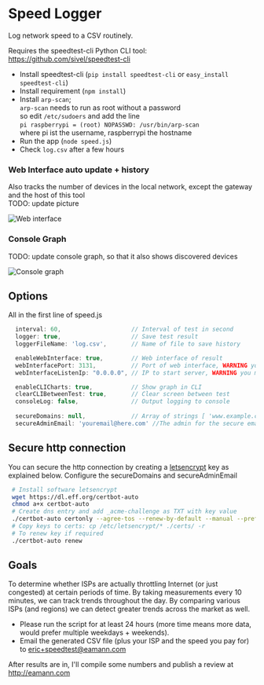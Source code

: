 
Speed Logger
============

Log network speed to a CSV routinely.

Requires the speedtest-cli Python CLI tool: https://github.com/sivel/speedtest-cli

- Install speedtest-cli (`pip install speedtest-cli` or `easy_install speedtest-cli`)
- Install requirement (`npm install`)
- Install `arp-scan`; <br>
  `arp-scan` needs to run as root without a password <br>
  so edit `/etc/sudoers` and add the line <br>
  `pi raspberrypi = (root) NOPASSWD: /usr/bin/arp-scan` <br>
  where pi ist the username, raspberrypi the hostname
- Run the app (`node speed.js`)
- Check `log.csv` after a few hours 

### Web Interface auto update + history
Also tracks the number of devices in the local network, except the gateway and the host of this tool <br>
TODO: update picture

![Web interface](https://i.snag.gy/nd8ERc.jpg)

### Console Graph
TODO: update console graph, so that it also shows discovered devices

![Console graph](https://i.snag.gy/i7gObk.jpg)

## Options
All in the first line of speed.js

```javascript
  interval: 60,                    // Interval of test in second
  logger: true,                    // Save test result
  loggerFileName: 'log.csv',       // Name of file to save history

  enableWebInterface: true,        // Web interface of result
  webInterfacePort: 3131,          // Port of web interface, WARNING you must update indes.html
  webInterfaceListenIp: "0.0.0.0", // IP to start server, WARNING you must update indes.html

  enableCLICharts: true,           // Show graph in CLI
  clearCLIBetweenTest: true,       // Clear screen between test
  consoleLog: false,               // Output logging to console
  
  secureDomains: null,             // Array of strings [ 'www.example.com' ]
  secureAdminEmail: 'youremail@here.com' //The admin for the secure email confirmation
```

## Secure http connection

You can secure the http connection by creating a [letsencrypt](https://letsencrypt.org/) key as explained below. Configure the secureDomains and secureAdminEmail

```sh
 # Install software letsencrypt 
 wget https://dl.eff.org/certbot-auto
 chmod a+x certbot-auto
 # Create dns entry and add _acme-challenge as TXT with key value
 ./certbot-auto certonly --agree-tos --renew-by-default --manual --preferred-challenges=dns -d www.example.com 
 # Copy keys to certs: cp /etc/letsencrypt/* ./certs/ -r
 # To renew key if required
 ./certbot-auto renew
```

 
 

## Goals

To determine whether ISPs are actually throttling Internet (or just congested) at certain periods of time. By taking measurements every 10 minutes, we can track trends throughout the day. By comparing various ISPs (and regions) we can detect greater trends across the market as well.

- Please run the script for at least 24 hours (more time means more data, would prefer multiple weekdays + weekends).
- Email the generated CSV file (plus your ISP and the speed you pay for) to eric+speedtest@eamann.com
 
After results are in, I'll compile some numbers and publish a review at http://eamann.com

